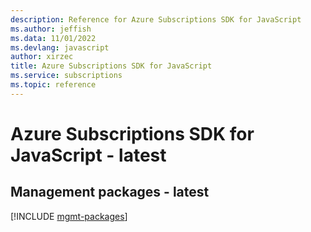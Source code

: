 ```yaml
---
description: Reference for Azure Subscriptions SDK for JavaScript
ms.author: jeffish
ms.data: 11/01/2022
ms.devlang: javascript
author: xirzec
title: Azure Subscriptions SDK for JavaScript
ms.service: subscriptions
ms.topic: reference
---
```

# Azure Subscriptions SDK for JavaScript - latest

## Management packages - latest
[!INCLUDE [mgmt-packages](subscriptions-mgmt-index.md)]